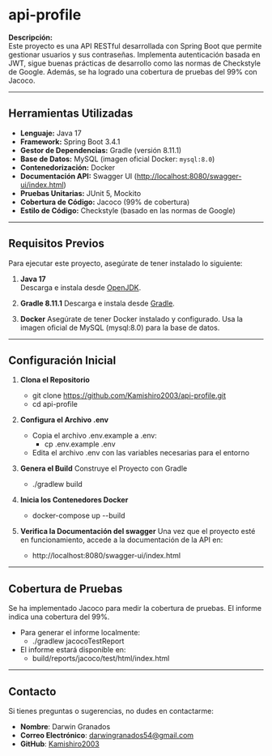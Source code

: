 # **api-profile**

**Descripción:**  
Este proyecto es una API RESTful desarrollada con Spring Boot que permite gestionar usuarios y sus contraseñas. Implementa autenticación basada en JWT, sigue buenas prácticas de desarrollo como las normas de Checkstyle de Google. Además, se ha logrado una cobertura de pruebas del 99% con Jacoco.

---

## **Herramientas Utilizadas**

- **Lenguaje:** Java 17
- **Framework:** Spring Boot 3.4.1
- **Gestor de Dependencias:** Gradle (versión 8.11.1)
- **Base de Datos:** MySQL (imagen oficial Docker: `mysql:8.0`)
- **Contenedorización:** Docker
- **Documentación API:** Swagger UI ([http://localhost:8080/swagger-ui/index.html](http://localhost:8080/swagger-ui/index.html))
- **Pruebas Unitarias:** JUnit 5, Mockito
- **Cobertura de Código:** Jacoco (99% de cobertura)
- **Estilo de Código:** Checkstyle (basado en las normas de Google)

---

## **Requisitos Previos**

Para ejecutar este proyecto, asegúrate de tener instalado lo siguiente:

1. **Java 17**  
   Descarga e instala desde [OpenJDK](https://openjdk.org/).

2. **Gradle 8.11.1**
   Descarga e instala desde [Gradle](https://gradle.org/install/).
   
3. **Docker**
   Asegúrate de tener Docker instalado y configurado. Usa la imagen oficial de MySQL (mysql:8.0) para la base de datos.

---

## **Configuración Inicial**

1. **Clona el Repositorio**
   - git clone https://github.com/Kamishiro2003/api-profile.git
   - cd api-profile
   
2. **Configura el Archivo .env**
   - Copia el archivo .env.example a .env:
      - cp .env.example .env
   - Edita el archivo .env con las variables necesarias para el entorno
  
3. **Genera el Build**
   Construye el Proyecto con Gradle
      - ./gradlew build
  
4. **Inicia los Contenedores Docker**
   - docker-compose up --build

5. **Verifica la Documentación del swagger**
   Una vez que el proyecto esté en funcionamiento, accede a la documentación de la API en:
   - http://localhost:8080/swagger-ui/index.html

---

## **Cobertura de Pruebas**
Se ha implementado Jacoco para medir la cobertura de pruebas. El informe indica una cobertura del 99%.
  - Para generar el informe localmente:
      - ./gradlew jacocoTestReport
  - El informe estará disponible en:
      - build/reports/jacoco/test/html/index.html

---

## **Contacto**
Si tienes preguntas o sugerencias, no dudes en contactarme:

- **Nombre**: Darwin Granados
- **Correo Electrónico**: darwingranados54@gmail.com
- **GitHub**: [Kamishiro2003](https://github.com/Kamishiro2003)
